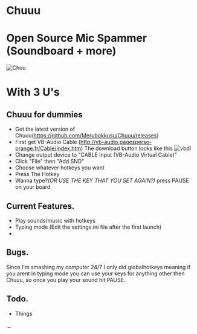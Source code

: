 Chuuu
======
# Open Source Mic Spammer (Soundboard + more) 
![Chuu](https://u.nya.is/sxlnzo.gif)
# With 3 U's

## Chuuu for dummies
- Get the latest version of Chuuu(https://github.com/Merubokkusu/Chuuu/releases)
- First get VB-Audio Cable (http://vb-audio.pagesperso-orange.fr/Cable/index.htm) The download button looks like this
![vbdl](http://vb-audio.pagesperso-orange.fr/images/download.gif)
- Change output device to "CABLE Input (VB-Audio Virtual Cable)"
- Click "File" then "Add SND"
- Choose whatever hotkeys you want
- Press The Hotkey
- Wanna type?*(OR USE THE KEY THAT YOU SET AGAIN?)* press PAUSE on your board


## Current Features.
- Play sounds/music with hotkeys
- Typing mode (Edit the settings.ini file after the first launch)
- 

## Bugs.
Since I'm smashing my computer 24/7 I only did globalhotkeys meaning if you arent in typing mode you can use your keys for anything other then Chuuu, so once you play your sound hit PAUSE.


## Todo.
- Things

._.
